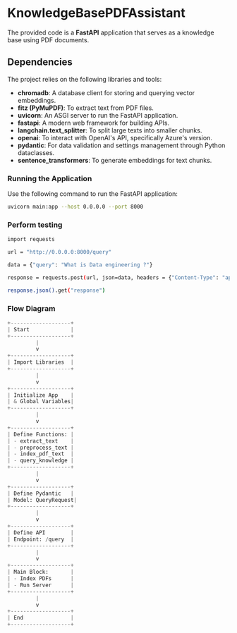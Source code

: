 # KnowledgeBasePDFAssistant

The provided code is a **FastAPI** application that serves as a knowledge base using PDF documents.

## Dependencies

The project relies on the following libraries and tools:

- **chromadb**: A database client for storing and querying vector embeddings.
- **fitz (PyMuPDF)**: To extract text from PDF files.
- **uvicorn**: An ASGI server to run the FastAPI application.
- **fastapi**: A modern web framework for building APIs.
- **langchain.text_splitter**: To split large texts into smaller chunks.
- **openai**: To interact with OpenAI's API, specifically Azure's version.
- **pydantic**: For data validation and settings management through Python dataclasses.
- **sentence_transformers**: To generate embeddings for text chunks.

### Running the Application

Use the following command to run the FastAPI application:

```bash
uvicorn main:app --host 0.0.0.0 --port 8000
```

### Perform testing

```bash
import requests

url = "http://0.0.0.0:8000/query"

data = {"query": "What is Data engineering ?"}

response = requests.post(url, json=data, headers = {"Content-Type": "application/json"})

response.json().get("response")
```

### Flow Diagram

```python
+-------------------+
| Start             |
+-------------------+
         |
         v
+-------------------+
| Import Libraries  |
+-------------------+
         |
         v
+-------------------+
| Initialize App    |
| & Global Variables|
+-------------------+
         |
         v
+-------------------+
| Define Functions: |
| - extract_text    |
| - preprocess_text |
| - index_pdf_text  |
| - query_knowledge |
+-------------------+
         |
         v
+-------------------+
| Define Pydantic   |
| Model: QueryRequest|
+-------------------+
         |
         v
+-------------------+
| Define API        |
| Endpoint: /query  |
+-------------------+
         |
         v
+-------------------+
| Main Block:       |
| - Index PDFs      |
| - Run Server      |
+-------------------+
         |
         v
+-------------------+
| End               |
+-------------------+

```

